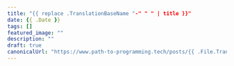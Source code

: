```yaml
---
title: "{{ replace .TranslationBaseName "-" " " | title }}"
date: {{ .Date }}
tags: []
featured_image: ""
description: ""
draft: true
canonicalUrl: "https://www.path-to-programming.tech/posts/{{ .File.TranslationBaseName }}/"
---
```


